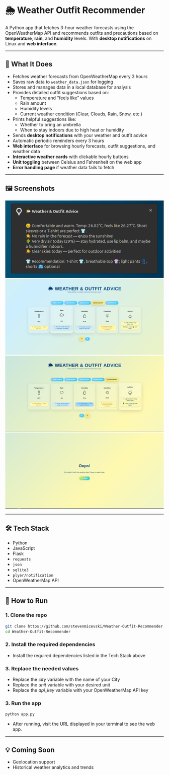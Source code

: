 # 🌦️ Weather Outfit Recommender

A Python app that fetches 3-hour weather forecasts using the OpenWeatherMap API and recommends outfits and precautions based on **temperature**, **rain**, and **humidity** levels. With **desktop notifications** on Linux and **web interface**.

---

## 🧠 What It Does

- Fetches weather forecasts from OpenWeatherMap every 3 hours
- Saves raw data to `weather_data.json` for logging
- Stores and manages data in a local database for analysis
- Provides detailed outfit suggestions based on:
  - Temperature and “feels like” values
  - Rain amount
  - Humidity levels
  - Current weather condition (Clear, Clouds, Rain, Snow, etc.)
- Prints helpful suggestions like:
  - Whether to bring an umbrella
  - When to stay indoors due to high heat or humidity
- Sends **desktop notifications** with your weather and outfit advice
- Automatic periodic reminders every 3 hours
- **Web interface** for browsing hourly forecasts, outfit suggestions, and weather data
- **Interactive weather cards** with clickable hourly buttons
- **Unit toggling** between Celsius and Fahrenheit on the web app
- **Error handling page** if weather data fails to fetch

---

## 🖼️ Screenshots

![Weather App Screenshot](screenshots/weather_app.png)
![Weather App Screenshot](screenshots/weather_app_home.png)
![Weather App Screenshot](screenshots/weather_app_home_2.png)
![Weather App Screenshot](screenshots/weather_app_error.png)

---

## 🛠️ Tech Stack

- Python
- JavaScript
- Flask
- `requests`
- `json`
- `sqlite3`
- `plyer/notification`
- OpenWeatherMap API

---

## 🚀 How to Run

### 1. Clone the repo

```bash
git clone https://github.com/stevenmicevski/Weather-Outfit-Recommender.git
cd Weather-Outfit-Recommender
```

### 2. Install the required dependencies

- Install the required dependencies listed in the Tech Stack above

### 3. Replace the needed values

- Replace the *city* variable with the name of your City
- Replace the *unit* variable with your desired unit
- Replace the *api_key* variable with your OpenWeatherMap API key

### 3. Run the app

```bash
python app.py
```
- After running, visit the URL displayed in your terminal to see the web app.

---

## 💡 Coming Soon

- Geolocation support
- Historical weather analytics and trends
